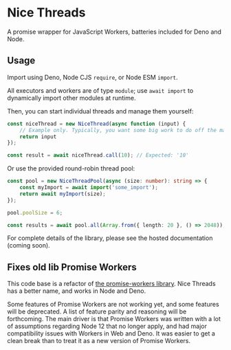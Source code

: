 # Nice Threads

A promise wrapper for JavaScript Workers, batteries included for Deno and Node.

## Usage

Import using Deno, Node CJS `require`, or Node ESM `import`.

All executors and workers are of type `module`; use `await import` to dynamically import other modules at runtime.

Then, you can start individual threads and manage them yourself:

```TypeScript
const niceThread = new NiceThread(async function (input) {
	// Example only. Typically, you want some big work to do off the main thread.
	return input
});

const result = await niceThread.call(10); // Expected: '10'
```

Or use the provided round-robin thread pool:

```TypeScript
const pool = new NiceThreadPool(async (size: number): string => {
	const myImport = await import('some_import');
	return await myImport(size);
});

pool.poolSize = 6;

const results = await pool.all(Array.from({ length: 20 }, () => 2048));
```

For complete details of the library, please see the hosted documentation (coming soon).

## Fixes old lib Promise Workers

This code base is a refactor of [the promise-workers library](https://github.com/aaronhuggins/promise-workers). Nice
Threads has a better name, and works in Node and Deno.

Some features of Promise Workers are not working yet, and some features will be deprecated. A list of feature parity and
reasoning will be forthcoming. The main driver is that Promise Workers was written with a lot of assumptions regarding
Node 12 that no longer apply, and had major compatibility issues with Workers in Web and Deno. It was easier to get a
clean break than to treat it as a new version of Promise Workers.
